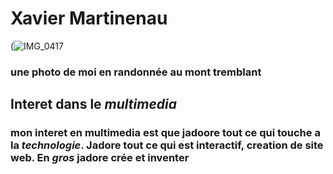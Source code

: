 # Xavier Martinenau

(![IMG_0417](https://github.com/user-attachments/assets/a58042d5-f3e1-4049-a028-f2cc1d0f1317)
### une photo de moi en randonnée au mont tremblant


## **Interet dans le _multimedia_**

### mon interet en multimedia est que jadoore tout ce qui touche a la ***technologie***. Jadore tout ce qui est interactif, creation de site web. En *gros*  jadore crée et inventer  

